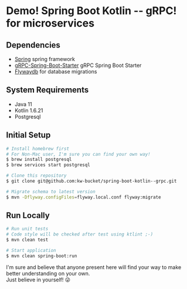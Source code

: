# Demo! Spring Boot Kotlin -- gRPC! for microservices

## Dependencies

- [Spring](https://spring.io/) spring framework
- [gRPC-Spring-Boot-Starter](https://yidongnan.github.io/grpc-spring-boot-starter/en/) gRPC Spring Boot Starter
- [Flywaydb](https://flywaydb.org/) for database migrations

## System Requirements
- Java 11
- Kotlin 1.6.21
- Postgresql

## Initial Setup
```bash
# Install homebrew first
# For Non-Mac user, I'm sure you can find your own way!
$ brew install postgresql
$ brew services start postgresql

# Clone this repository
$ git clone git@github.com:kw-bucket/spring-boot-kotlin--grpc.git

# Migrate schema to latest version
$ mvn -Dflyway.configFiles=flyway.local.conf flyway:migrate
```

## Run Locally
```bash
# Run unit tests
# Code style will be checked after test using ktlint ;-)
$ mvn clean test

# Start application
$ mvn clean spring-boot:run
```

I'm sure and believe that anyone present here will find your way to make better understanding on your own. <br/>
Just believe in yourself! 😜
